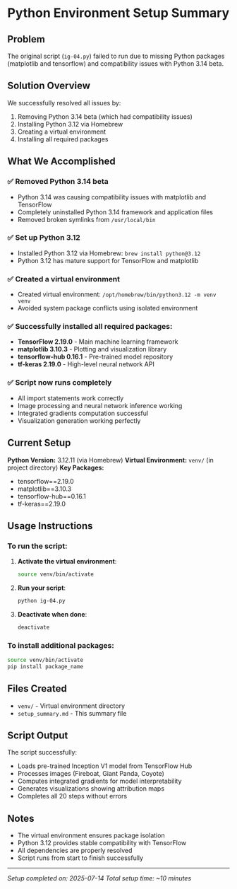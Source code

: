 # Python Environment Setup Summary

## Problem
The original script (`ig-04.py`) failed to run due to missing Python packages (matplotlib and tensorflow) and compatibility issues with Python 3.14 beta.

## Solution Overview
We successfully resolved all issues by:
1. Removing Python 3.14 beta (which had compatibility issues)
2. Installing Python 3.12 via Homebrew
3. Creating a virtual environment
4. Installing all required packages

## What We Accomplished

### ✅ **Removed Python 3.14 beta**
- Python 3.14 was causing compatibility issues with matplotlib and TensorFlow
- Completely uninstalled Python 3.14 framework and application files
- Removed broken symlinks from `/usr/local/bin`

### ✅ **Set up Python 3.12**
- Installed Python 3.12 via Homebrew: `brew install python@3.12`
- Python 3.12 has mature support for TensorFlow and matplotlib

### ✅ **Created a virtual environment**
- Created virtual environment: `/opt/homebrew/bin/python3.12 -m venv venv`
- Avoided system package conflicts using isolated environment

### ✅ **Successfully installed all required packages:**
- **TensorFlow 2.19.0** - Main machine learning framework
- **matplotlib 3.10.3** - Plotting and visualization library
- **tensorflow-hub 0.16.1** - Pre-trained model repository
- **tf-keras 2.19.0** - High-level neural network API

### ✅ **Script now runs completely**
- All import statements work correctly
- Image processing and neural network inference working
- Integrated gradients computation successful
- Visualization generation working perfectly

## Current Setup

**Python Version:** 3.12.11 (via Homebrew)
**Virtual Environment:** `venv/` (in project directory)
**Key Packages:**
- tensorflow==2.19.0
- matplotlib==3.10.3
- tensorflow-hub==0.16.1
- tf-keras==2.19.0

## Usage Instructions

### To run the script:

1. **Activate the virtual environment**:
   ```bash
   source venv/bin/activate
   ```

2. **Run your script**:
   ```bash
   python ig-04.py
   ```

3. **Deactivate when done**:
   ```bash
   deactivate
   ```

### To install additional packages:
```bash
source venv/bin/activate
pip install package_name
```

## Files Created
- `venv/` - Virtual environment directory
- `setup_summary.md` - This summary file

## Script Output
The script successfully:
- Loads pre-trained Inception V1 model from TensorFlow Hub
- Processes images (Fireboat, Giant Panda, Coyote)
- Computes integrated gradients for model interpretability
- Generates visualizations showing attribution maps
- Completes all 20 steps without errors

## Notes
- The virtual environment ensures package isolation
- Python 3.12 provides stable compatibility with TensorFlow
- All dependencies are properly resolved
- Script runs from start to finish successfully

---
*Setup completed on: 2025-07-14*
*Total setup time: ~10 minutes*
